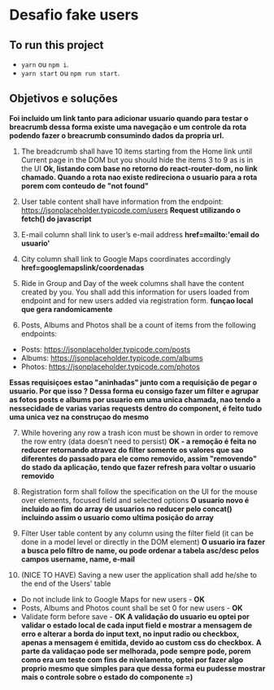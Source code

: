 # Desafio fake users

## To run this project
  * `yarn` ou `npm i`.
  * `yarn start` ou `npm run start`.

## Objetivos e soluções
**Foi incluido um link tanto para adicionar usuario quando para testar o breacrumb dessa forma existe uma navegação e um controle da rota podendo fazer o breacrumb consumindo dados da propria url.**
1. The breadcrumb shall have 10 items starting from the Home link until Current page in the DOM but you should hide the items 3 to 9 as is in the UI
  **Ok, listando com base no retorno do react-router-dom, no link chamado. Quando a rota nao existe redireciona o usuario para a rota porem com conteudo de "not found"**

2. User table content shall have information from the endpoint: https://jsonplaceholder.typicode.com/users
  **Request utilizando o fetch() do javascript**

3. E-mail column shall link to user’s e-mail address
  **href=mailto:'email do usuario'**

4. City column shall link to Google Maps coordinates accordingly
  **href=googlemapslink/coordenadas**
5. Ride in Group and Day of the week columns shall have the content created by you. You shall add this information for users loaded from endpoint and for new
users added via registration form.
  **funçao local que gera randomicamente**


6. Posts, Albums and Photos shall be a count of items from the following endpoints:
  * Posts: https://jsonplaceholder.typicode.com/posts
  * Albums: https://jsonplaceholder.typicode.com/albums
  * Photos: https://jsonplaceholder.typicode.com/photos

  **Essas requisiçoes estao "aninhadas" junto com a requisição de pegar o usuario. Por que isso ?**
  **Dessa forma eu consigo fazer um filter e agrupar as fotos posts e albums por usuario em uma unica chamada, nao tendo a nessecidade de varias varias requests dentro do component, é feito tudo uma unica vez na construçao do mesmo**


7. While hovering any row a trash icon must be shown in order to remove the row entry (data doesn’t need to persist)
  **OK - a remoção é feita no reducer retornando atravez do filter somente os valores que sao diferentes do passado para ele como removido, assim "removendo" do stado da aplicação, tendo que fazer refresh para voltar o usuario removido**

8. Registration form shall follow the specification on the UI for the mouse over elements, focused field and selected options
  **O usuario novo é incluido ao fim do array de usuarios no reducer pelo concat() incluindo assim o usuario como ultima posição do array**

9. Filter User table content by any column using the filter field (it can be done in a model level or directly in the DOM element)
  **O usuario ira fazer a busca pelo filtro de name, ou pode ordenar a tabela asc/desc pelos campos username, name, e-mail**


10. (NICE TO HAVE) Saving a new user the application shall add he/she to the end of the Users' table
  * Do not include link to Google Maps for new users - **OK**
  * Posts, Albums and Photos count shall be set 0 for new users - **OK**
  * Validate form before save - **OK**
    **A validação do usuario eu optei por validar o estado local de cada input field e mostrar a mensagem de erro e alterar a borda do input text, no input radio ou checkbox, apenas a mensagem é emitida, devido ao custom css do checkbox.**
    **A parte da validaçao pode ser melhorada, pode sempre pode, porem como era um teste com fins de nivelamento, optei por fazer algo proprio mesmo que simples para que dessa forma eu pudesse mostrar mais o controle sobre o estado do componente =)**
